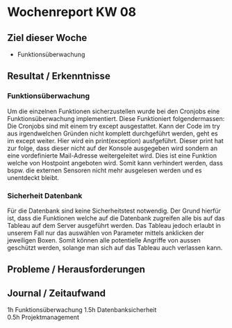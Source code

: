 # Wochenreport KW 08

## Ziel dieser Woche
* Funktionsüberwachung

## Resultat / Erkenntnisse
### Funktionsüberwachung
Um die einzelnen Funktionen sicherzustellen wurde bei den Cronjobs eine Funktionsüberwachung implementiert. Diese Funktioniert folgendermassen:  
Die Cronjobs sind mit einem try except ausgestattet. Kann der Code im try aus irgendwelchen Gründen nicht komplett durchgeführt werden, geht es im except weiter. Hier wird ein print(exception) ausfgeführt. Dieser print hat zur folge, dass dieser nicht auf der Konsole ausgegeben wird sondern an eine vordefinierte Mail-Adresse weitergeleitet wird. Dies ist eine Funktion welche von Hostpoint angeboten wird. Somit kann verhindert werden, dass bspw. die externen Sensoren nicht mehr ausgelesen werden und es unentdeckt bleibt.

### Sicherheit Datenbank
Für die Datenbank sind keine Sicherheitstest notwendig. Der Grund hierfür ist, dass die Funktionen welche auf die Datenbank zugreifen alle bis auf das Tableau auf dem Server ausgeführt werden. Das Tableau jedoch erlaubt in unserem Fall nur das auswählen von Parameter mittels anklicken der jeweiligen Boxen. Somit können alle potentielle Angriffe von aussen geschützt werden, solange man sich auf das Tableau auch verlassen kann.
## Probleme / Herausforderungen

## Journal / Zeitaufwand
1h Funktionsüberwachung
1.5h Datenbanksicherheit  
0.5h Projektmanagement
